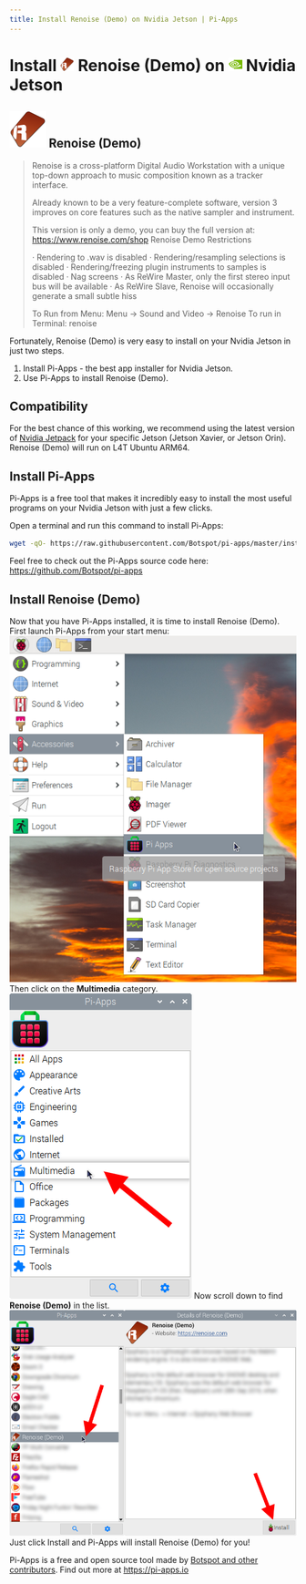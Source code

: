 ```yaml
---
title: Install Renoise (Demo) on Nvidia Jetson | Pi-Apps
---
```

<div class="simple-install-content content">

# Install <img src="/img/app-icons/Renoise (Demo)/icon-64.png" height=24> Renoise (Demo) on <img src=/img/other-icons/nvidia-icon.svg height=24> Nvidia Jetson

## <img src="/img/app-icons/Renoise (Demo)/icon-64.png"> Renoise (Demo)
> Renoise is a cross-platform Digital Audio Workstation with a unique top-down approach to music composition known as a tracker interface.
> 
> Already known to be a very feature-complete software, version 3 improves on core features such as the native sampler and instrument. 
> 
> This version is only a demo, you can buy the full version at: https://www.renoise.com/shop
> Renoise Demo Restrictions
> 
>  · Rendering to .wav is disabled
>  · Rendering/resampling selections is disabled
>  · Rendering/freezing plugin instruments to samples is disabled
>  · Nag screens
>  · As ReWire Master, only the first stereo input bus will be available
>  · As ReWire Slave, Renoise will occasionally generate a small subtle hiss
> 
> 
> To Run from Menu: Menu -> Sound and Video -> Renoise
> To run in Terminal: renoise

Fortunately, Renoise (Demo) is very easy to install on your Nvidia Jetson in just two steps.
1. Install Pi-Apps - the best app installer for Nvidia Jetson.
2. Use Pi-Apps to install Renoise (Demo).
</div>
<div class="simple-install-content content">

## Compatibility
For the best chance of this working, we recommend using the latest version of [Nvidia Jetpack](https://developer.nvidia.com/embedded/jetpack-archive) for your specific Jetson (Jetson Xavier, or Jetson Orin).
Renoise (Demo) will run on L4T Ubuntu ARM64.
</div>
<div class="simple-install-content content">

## Install Pi-Apps

Pi-Apps is a free tool that makes it incredibly easy to install the most useful programs on your Nvidia Jetson with just a few clicks.

Open a terminal and run this command to install Pi-Apps:
```bash
wget -qO- https://raw.githubusercontent.com/Botspot/pi-apps/master/install | bash
```
Feel free to check out the Pi-Apps source code here: https://github.com/Botspot/pi-apps
</div>
<div class="simple-install-content content">

## Install Renoise (Demo)

Now that you have Pi-Apps installed, it is time to install Renoise (Demo).
First launch Pi-Apps from your start menu:
<img src="/img/start-menu.png">
Then click on the <b>Multimedia</b> category.
<img src="/img/category-selections/Multimedia.png">
Now scroll down to find <b>Renoise (Demo)</b> in the list.
<img src="/img/app-icons/Renoise (Demo)/app-selection.png">
Just click Install and Pi-Apps will install Renoise (Demo) for you!
</div>
<div class="simple-install-content content">

Pi-Apps is a free and open source tool made by [Botspot and other contributors](/about/#contributors). Find out more at https://pi-apps.io
</div>
